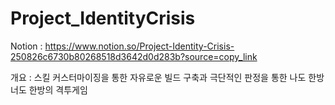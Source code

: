 # Project_IdentityCrisis
Notion : https://www.notion.so/Project-Identity-Crisis-250826c6730b80268518d3642d0d283b?source=copy_link

개요 : 스킬 커스터마이징을 통한 자유로운 빌드 구축과 극단적인 판정을 통한 나도 한방 너도 한방의 격투게임
